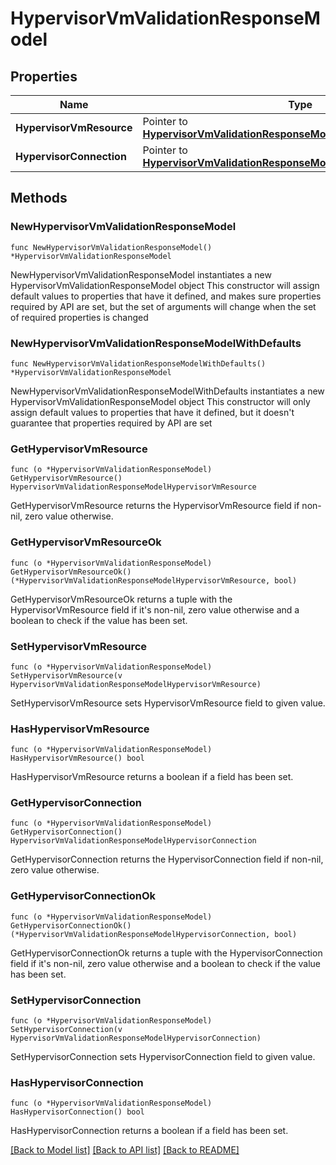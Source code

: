 # HypervisorVmValidationResponseModel

## Properties

Name | Type | Description | Notes
------------ | ------------- | ------------- | -------------
**HypervisorVmResource** | Pointer to [**HypervisorVmValidationResponseModelHypervisorVmResource**](HypervisorVmValidationResponseModelHypervisorVmResource.md) |  | [optional] 
**HypervisorConnection** | Pointer to [**HypervisorVmValidationResponseModelHypervisorConnection**](HypervisorVmValidationResponseModelHypervisorConnection.md) |  | [optional] 

## Methods

### NewHypervisorVmValidationResponseModel

`func NewHypervisorVmValidationResponseModel() *HypervisorVmValidationResponseModel`

NewHypervisorVmValidationResponseModel instantiates a new HypervisorVmValidationResponseModel object
This constructor will assign default values to properties that have it defined,
and makes sure properties required by API are set, but the set of arguments
will change when the set of required properties is changed

### NewHypervisorVmValidationResponseModelWithDefaults

`func NewHypervisorVmValidationResponseModelWithDefaults() *HypervisorVmValidationResponseModel`

NewHypervisorVmValidationResponseModelWithDefaults instantiates a new HypervisorVmValidationResponseModel object
This constructor will only assign default values to properties that have it defined,
but it doesn't guarantee that properties required by API are set

### GetHypervisorVmResource

`func (o *HypervisorVmValidationResponseModel) GetHypervisorVmResource() HypervisorVmValidationResponseModelHypervisorVmResource`

GetHypervisorVmResource returns the HypervisorVmResource field if non-nil, zero value otherwise.

### GetHypervisorVmResourceOk

`func (o *HypervisorVmValidationResponseModel) GetHypervisorVmResourceOk() (*HypervisorVmValidationResponseModelHypervisorVmResource, bool)`

GetHypervisorVmResourceOk returns a tuple with the HypervisorVmResource field if it's non-nil, zero value otherwise
and a boolean to check if the value has been set.

### SetHypervisorVmResource

`func (o *HypervisorVmValidationResponseModel) SetHypervisorVmResource(v HypervisorVmValidationResponseModelHypervisorVmResource)`

SetHypervisorVmResource sets HypervisorVmResource field to given value.

### HasHypervisorVmResource

`func (o *HypervisorVmValidationResponseModel) HasHypervisorVmResource() bool`

HasHypervisorVmResource returns a boolean if a field has been set.

### GetHypervisorConnection

`func (o *HypervisorVmValidationResponseModel) GetHypervisorConnection() HypervisorVmValidationResponseModelHypervisorConnection`

GetHypervisorConnection returns the HypervisorConnection field if non-nil, zero value otherwise.

### GetHypervisorConnectionOk

`func (o *HypervisorVmValidationResponseModel) GetHypervisorConnectionOk() (*HypervisorVmValidationResponseModelHypervisorConnection, bool)`

GetHypervisorConnectionOk returns a tuple with the HypervisorConnection field if it's non-nil, zero value otherwise
and a boolean to check if the value has been set.

### SetHypervisorConnection

`func (o *HypervisorVmValidationResponseModel) SetHypervisorConnection(v HypervisorVmValidationResponseModelHypervisorConnection)`

SetHypervisorConnection sets HypervisorConnection field to given value.

### HasHypervisorConnection

`func (o *HypervisorVmValidationResponseModel) HasHypervisorConnection() bool`

HasHypervisorConnection returns a boolean if a field has been set.


[[Back to Model list]](../README.md#documentation-for-models) [[Back to API list]](../README.md#documentation-for-api-endpoints) [[Back to README]](../README.md)


